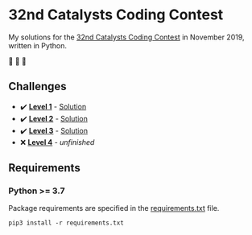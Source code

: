 # 32nd Catalysts Coding Contest

My solutions for the [32nd Catalysts Coding Contest](https://codingcontest.org/) in November 2019, written in Python.

:goat: :goat: :goat:

## Challenges

- :heavy_check_mark: **[Level 1](data/Level%201.pdf)** - [Solution](/../level1/src/contest.py)
- :heavy_check_mark: **[Level 2](data/Level%202.pdf)** - [Solution](/../level2/src/contest.py)
- :heavy_check_mark: **[Level 3](data/Level%203.pdf)** - [Solution](/../level3/src/contest.py)
- :x: **[Level 4](data/Level%204.pdf)** - *unfinished*

## Requirements

### Python >= 3.7

Package requirements are specified in the [requirements.txt](requirements.txt) file.

```
pip3 install -r requirements.txt
```
